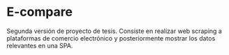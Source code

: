 # E-compare

Segunda versión de proyecto de tesis. 
Consiste en realizar web scraping a plataformas de comercio electrónico y posteriormente mostrar los datos relevantes en una SPA.
